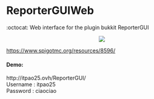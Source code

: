 # ReporterGUIWeb
:octocat: Web interface for the plugin bukkit ReporterGUI
<p align="center">
  <img src="http://i.imgur.com/hG8KrHd.png" />
</p>
<a href="https://www.spigotmc.org/resources/8596" >https://www.spigotmc.org/resources/8596/</a>

<h4>Demo:</h4>
http://itpao25.ovh/ReporterGUI/ <br />
Username : itpao25<br />
Password : ciaociao

